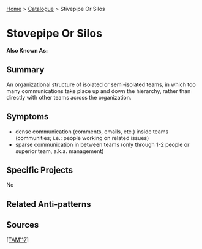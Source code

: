 [Home](../README.md) > [Catalogue](../Antipatterns_catalogue.md) > Stivepipe Or Silos
# Stovepipe Or Silos
**Also Known As:**
## Summary
An organizational structure of isolated or semi-isolated teams, in which too many communications take place up and down the hierarchy, rather than directly with other teams across the organization.
## Symptoms
 - dense communication (comments, emails, etc.) inside teams (communities; i.e.: people working on related issues)
 - sparse communication in between teams (only through 1-2 people or superior team, a.k.a. management)
## Specific Projects
No
## Related Anti-patterns
## Sources
[[TAM'17]](../References.md)
